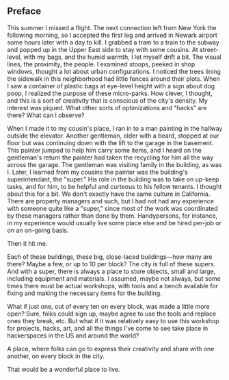 ## Preface

This summer I missed a flight. The next connection left from New York the following morning, so I accepted the first leg and arrived in Newark airport some hours later with a day to kill. I grabbed a tram to a train to the subway and popped up in the Upper East side to stay with some cousins. At street-level, with my bags, and the humid warmth, I let myself drift a bit. The visual lines, the proximity, the people. I examined stoops, peeked in shop windows, thought a lot about urban configurations. I noticed the trees lining the sidewalk in this neighborhood had little fences around their plots. When I saw a container of plastic bags at eye-level height with a sign about dog poop, I realized the purpose of these micro-parks. How clever, I thought, and this is a sort of creativity that is conscious of the city's density. My interest was piqued. What other sorts of optimizations and "hacks" are there? What can I observe? 

When I made it to my cousin's place, I ran in to a man painting in the hallway outside the elevator. Another gentleman, older with a beard, stopped at our floor but was continuing down with the lift to the garage in the basement. This painter jumped to help him carry some items, and I heard on the gentleman's return the painter had taken the recycling for him all the way across the garage. The gentleman was visiting family in the building, as was I. Later, I learned from my cousins the painter was the building's superintendant, the "super." His role in the building was to take on up-keep tasks, and for him, to be helpful and curteous to his fellow tenants.
I thought about this for a bit. We don't exactly have the same culture in California. There are property managers and such, but I had not had any experience with someone quite like a "super," since most of the work was coordinated by these managers rather than done by them. Handypersons, for instance, in my experience would usually live some place else and be hired per-job or on an on-going basis.

Then it hit me. 

Each of these buildings, these big, close-laced buildings&mdash;how many are there? Maybe a few, or up to 10 per block? The city is full of these supers. And with a super, there is always a place to store objects, small and large, including equipment and materials. I assumed, maybe not always, but some times there must be actual workshops, with tools and a bench available for fixing and making the necessary items for the building. 

What if just one, out of every ten on every block, was made a little more open? Sure, folks could sign up, maybe agree to use the tools and replace ones they break, etc. But what if it was relatively easy to use this workshop for projects, hacks, art, and all the things I've come to see take place in hackerspaces in the US and around the world?

A place, where folks can go to express their creativity and share with one another, on every block in the city.

That would be a wonderful place to live. 

